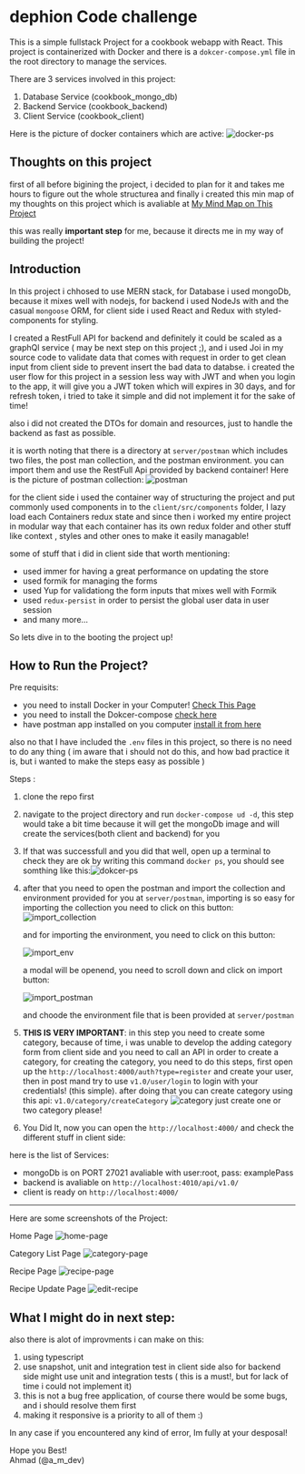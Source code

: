 # dephion Code challenge

This is a simple fullstack Project for a cookbook webapp with React.
This project is containerized with Docker and there is a `dokcer-compose.yml` file in the root directory to manage the services.

There are 3 services involved in this project:

1. Database Service (cookbook_mongo_db)
2. Backend Service (cookbook_backend)
3. Client Service (cookbook_client)

Here is the picture of docker containers which are active:
![docker-ps](./docs/docker_ps.png)

## Thoughts on this project

first of all before bigining the project, i decided to plan for it and takes me hours to figure out the whole structurea and finally i created this min map of my thoughts on this project which is avaliable at [My Mind Map on This Project](https://coggle.it/diagram/X2JesTfdS29D6YhB/t/cookbook)

this was really **important step** for me, because it directs me in my way of building the project!

## Introduction

In this project i chhosed to use MERN stack, for Database i used mongoDb, because it mixes well with nodejs, for backend i used NodeJs with and the casual `mongoose` ORM, for client side i used React and Redux with styled-components for styling.

I created a RestFull API for backend and definitely it could be scaled as a graphQl service ( may be next step on this project ;), and i used Joi in my source code to validate data that comes with request in order to get clean input from client side to prevent insert the bad data to databse. i created the user flow for this project in a session less way with JWT and when you login to the app, it will give you a JWT token which will expires in 30 days, and for refresh token, i tried to take it simple and did not implement it for the sake of time!

also i did not created the DTOs for domain and resources, just to handle the backend as fast as possible.

it is worth noting that there is a directory at `server/postman` which includes two files, the post man collection, and the postman environment. you can import them and use the RestFull Api provided by backend container!
Here is the picture of postman collection:
![postman](./docs/postman.png)

for the client side i used the container way of structuring the project and put commonly used components in to the `client/src/components` folder, I lazy load each Containers redux state and since then i worked my entire project in modular way that each container has its own redux folder and other stuff like context , styles and other ones to make it easily managable!

some of stuff that i did in client side that worth mentioning:

- used immer for having a great performance on updating the store
- used formik for managing the forms
- used Yup for validationg the form inputs that mixes well with Formik
- used `redux-persist` in order to persist the global user data in user session
- and many more...

So lets dive in to the booting the project up!

## How to Run the Project?

Pre requisits:

- you need to install Docker in your Computer! [Check This Page](https://docs.docker.com/get-docker/)
- you need to install the Dokcer-compose [check here](https://docs.docker.com/compose/install/)
- have postman app installed on you computer [install it from here](https://www.postman.com/downloads/)

also no that I have included the `.env` files in this project, so there is no need to do any thing ( im aware that i should not do this, and how bad practice it is, but i wanted to make the steps easy as possible )

Steps :

1. clone the repo first
2. navigate to the project directory and run `docker-compose ud -d`, this step would take a bit time because it will get the mongoDb image and will create the services(both client and backend) for you
3. If that was successfull and you did that well, open up a terminal to check they are ok by writing this command `docker ps`, you should see somthing like this:![dokcer-ps](./docs/docker_ps.png)

4. after that you need to open the postman and import the collection and environment provided for you at `server/postman`, importing is so easy for importing the collection you need to click on this button:
   ![import_collection](./docs/import_collection.png)

   and for importing the environment, you need to click on this button:

   ![import_env](./docs/import_env.png)

   a modal will be openend, you need to scroll down and click on import button:

   ![import_postman](./docs/import_btn.png)

   and choode the environment file that is been provided at `server/postman`

5. **THIS IS VERY IMPORTANT**: in this step you need to create some category, because of time, i was unable to develop the adding category form from client side and you need to call an API in order to create a category, for creating the category, you need to do this steps, first open up the `http://localhost:4000/auth?type=register` and create your user, then in post mand try to use `v1.0/user/login` to login with your credentials! (this simple). after doing that you can create category using this api: `v1.0/category/createCategory`
   ![category](./docs/create_category.png)
   just create one or two category please!
6. You Did It, now you can open the `http://localhost:4000/` and check the different stuff in client side:

here is the list of Services:

- mongoDb is on PORT 27021 avaliable with user:root, pass: examplePass
- backend is avaliable on `http://localhost:4010/api/v1.0/`
- client is ready on `http://localhost:4000/`

---

Here are some screenshots of the Project:

Home Page
![home-page](./docs/home.png)

Category List Page
![category-page](./docs/category.png)

Recipe Page
![recipe-page](./docs/recipe.png)

Recipe Update Page
![edit-recipe](./docs/edit.png)

## What I might do in next step:

also there is alot of improvments i can make on this:

1. using typescript
2. use snapshot, unit and integration test in client side also for backend side might use unit and integration tests ( this is a must!, but for lack of time i could not implement it)
3. this is not a bug free application, of course there would be some bugs, and i should resolve them first
4. making it responsive is a priority to all of them :)

In any case if you encountered any kind of error, Im fully at your desposal!

Hope you Best!  
Ahmad (@a_m_dev)
